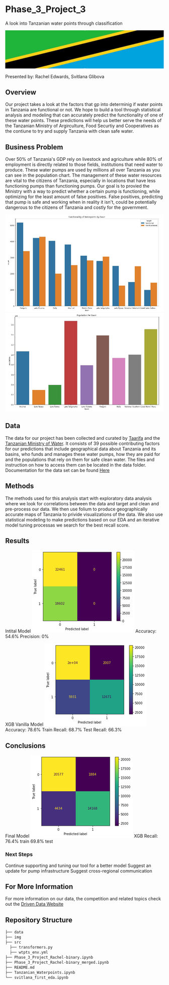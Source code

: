 # Phase_3_Project_3
A look into Tanzanian water points through classification



![longboi](./img/longboi.JPG)

Presented by: Rachel Edwards, Svitlana Glibova

## Overview
Our project takes a look at the factors that gp into determinig if water points in Tanzania are functional or not. We hope to build a tool through statistical analysis and modeling that can accurately predict the functionality of one of these water points. These predictions will help us better serve the needs of the Tanzanian Ministry of Argirculture, Food Securtiy and Cooperatives as the contiune to try and supply Tanzania with clean safe water. 


## Business Problem
Over 50% of Tanzania's GDP rely on livestock and agriculture while 80% of employment is directly related to those fields, institutions that need water to produce. These water pumps are used by millions all over Tanzania as you can see in the population chart. The management of these water resources are vital to the citizens of Tanzania, especially in locations that have less functioning pumps than functioning pumps. Our goal is to provied the Ministry with a way to predict whether a certain pump is functioning, while optimizing for the least amount of false positives. False positives, predicting that pump is safe and working when in reality it isn't, could be potentially dangerous to the citizens of Tanzania and costly for the government.

![FunctionByBasin](./img/FunctionByBasin.JPG)
![PopulationPerBasin](./img/PopulationPerBasin.JPG)


## Data
The data for our project has been collected and curated by [Taarifa](http://taarifa.org/) and the [Tanzanian Ministry of Water](https://www.maji.go.tz/). It consists of 39 possible contributing factors for our predictions that include geographical data about Tanzania and its basins, who funds and manages these water pumps, how they are paid for and the populations that rely on them for safe clean water. The files and instruction on how to access them can be located in the data folder. Documentation for the data set can be found [Here](https://www.drivendata.org/competitions/7/pump-it-up-data-mining-the-water-table/page/25/)


## Methods
The methods used for this analysis start with exploratory data analysis where we look for correlations between the data and target and clean and pre-process our data. We then use folium to produce geographically accurate maps of Tanzania to privide visualizations of the data. We also use statistical modeling to make predictions based on our EDA and an iterative model tuning processas we search for the best recall score.


## Results
Intital Model
![initial_model](./img/initial_model.png)
Accuracy: 54.6%
Precision: 0%

XGB Vanilla Model
![xgb_vanilla](./img/xgb_vanilla.png)
Accuracy: 78.6%
Train Recall: 68.7%
Test Recall: 66.3%

## Conclusions
Final Model
![xgb_tuned](./img/xgb_tuned.png)
XGB Recall: 76.4% train
	          69.8% test

### Next Steps
Continue supporting and tuning our tool for a better model
Suggest an update for pump infrastructure
Suggest cross-regional communication

## For More Information
For more information on our data, the competition and related topics 
check out the [Driven Data Website](https://www.drivendata.org/competitions/7/pump-it-up-data-mining-the-water-table/page/23/)


## Repository Structure
```
├── data
├── img
├── src
  ├── transformers.py
  ├── wtpts_env.yml
├── Phase_3_Project_Rachel-binary.ipynb
├── Phase_3_Project_Rachel-binary_merged.ipynb
├── README.md
├── Tanzanian_Waterpoints.ipynb
└── svitlana_first_eda.ipynb
```
